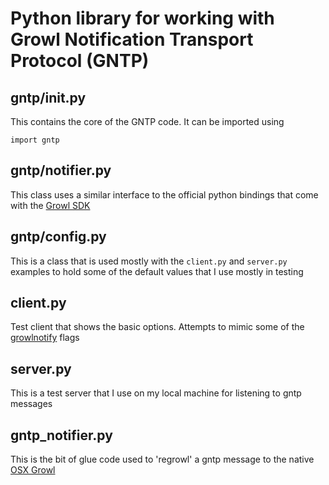 Python library for working with Growl Notification Transport Protocol (GNTP)
============================================================================

gntp/__init__.py
----------------
This contains the core of the GNTP code.  It can be imported using

    import gntp

gntp/notifier.py
----------------
This class uses a similar interface to the official python bindings that come
with the [Growl SDK](http://code.google.com/p/growl/source/browse/Bindings/python/Growl.py)

gntp/config.py
--------------
This is a class that is used mostly with the `client.py` and `server.py` examples
to hold some of the default values that I use mostly in testing

client.py
---------
Test client that shows the basic options.  Attempts to mimic some of the
[growlnotify](http://growl.info/extras.php#growlnotify) flags

server.py
---------
This is a test server that I use on my local machine for listening to gntp
messages

gntp_notifier.py
----------------
This is the bit of glue code used to 'regrowl' a gntp message to the native
[OSX Growl](http://growl.info/)
